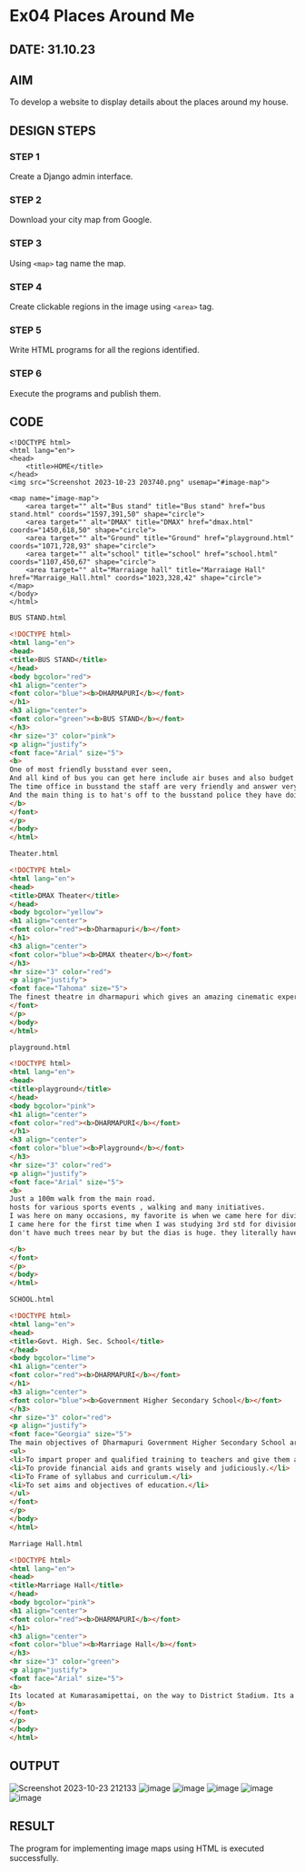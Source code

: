 # Ex04 Places Around Me
## DATE: 31.10.23

## AIM
To develop a website to display details about the places around my house.

## DESIGN STEPS

### STEP 1
Create a Django admin interface.

### STEP 2
Download your city map from Google.

### STEP 3
Using ```<map>``` tag name the map.

### STEP 4
Create clickable regions in the image using ```<area>``` tag.

### STEP 5
Write HTML programs for all the regions identified.

### STEP 6
Execute the programs and publish them.

## CODE
```
<!DOCTYPE html>
<html lang="en">
<head>
    <title>HOME</title>
</head>
<img src="Screenshot 2023-10-23 203740.png" usemap="#image-map">

<map name="image-map">
    <area target="" alt="Bus stand" title="Bus stand" href="bus stand.html" coords="1597,391,50" shape="circle">
    <area target="" alt="DMAX" title="DMAX" href="dmax.html" coords="1450,618,50" shape="circle">
    <area target="" alt="Ground" title="Ground" href="playground.html" coords="1071,728,93" shape="circle">
    <area target="" alt="school" title="school" href="school.html" coords="1107,450,67" shape="circle">
    <area target="" alt="Marraiage hall" title="Marraiage Hall" href="Marraige_Hall.html" coords="1023,328,42" shape="circle">
</map>
</body>
</html>
```
```html
BUS STAND.html

<!DOCTYPE html>
<html lang="en">
<head>
<title>BUS STAND</title>
</head>
<body bgcolor="red">
<h1 align="center">
<font color="blue"><b>DHARMAPURI</b></font>
</h1>
<h3 align="center">
<font color="green"><b>BUS STAND</b></font>
</h3>
<hr size="3" color="pink">
<p align="justify">
<font face="Arial" size="5">
<b>
One of most friendly busstand ever seen,
And all kind of bus you can get here include air buses and also budget friendly buses also.
The time office in busstand the staff are very friendly and answer very gently to the passenger.
And the main thing is to hat's off to the busstand police they have doing there duty well✨.There are a lot of buses from Krishnagiri and Hogenakal. We used the stand for coimbatore and Hogenakal. It had good connectivity. It's generally crowded and theft is normal so be careful.. there is washroom at the end. Small eateries are good. The guy opposite to entrance sell chips and it's good
</b>
</font>
</p>
</body>
</html>
```
```html
Theater.html

<!DOCTYPE html>
<html lang="en">
<head>
<title>DMAX Theater</title>
</head>
<body bgcolor="yellow">
<h1 align="center">
<font color="red"><b>Dharmapuri</b></font>
</h1>
<h3 align="center">
<font color="blue"><b>DMAX theater</b></font>
</h3>
<hr size="3" color="red">
<p align="justify">
<font face="Tahoma" size="5">
The finest theatre in dharmapuri which gives an amazing cinematic experience. The seats are good with a good amount of leg room. Nice ambience,good snacks and drinks and impeccably clean. When it comes to pricing, the highest priced theatre in town. But yeah! The experience justifies the cost.One&only Muliplex in DPI,Comfortable seats,Neat and clean. Executives are so humble Excellent picture and sound quality,Screen (1) & (2) is the biggest screen with 4k Dolby Atmos audio 🔊.Screen (3,4&5) are small screen with 2k 7.1 audio 🔊.Snacks is little bit costly but it's okay to spend in a good place. …
</font>
</p>
</body>
</html>
```
```html
playground.html

<!DOCTYPE html>
<html lang="en">
<head>
<title>playground</title>
</head>
<body bgcolor="pink">
<h1 align="center">
<font color="red"><b>DHARMAPURI</b></font>
</h1>
<h3 align="center">
<font color="blue"><b>Playground</b></font>
</h3>
<hr size="3" color="red">
<p align="justify">
<font face="Arial" size="5">
<b>
Just a 100m walk from the main road.
hosts for various sports events , walking and many initiatives.
I was here on many occasions, my favorite is when we came here for divisional throwball event and we defeated krishnagiri team in final.
I came here for the first time when I was studying 3rd std for divisional athletics.
don't have much trees near by but the dias is huge. they literally have everything near by. the renovated basket ball courts and shuttle courts are it's pros.lot of eatery shops outside as well.do exercise everyday

</b>
</font>
</p>
</body>
</html>
```
```html
SCHOOL.html

<!DOCTYPE html>
<html lang="en">
<head>
<title>Govt. High. Sec. School</title>
</head>
<body bgcolor="lime">
<h1 align="center">
<font color="red"><b>DHARMAPURI</b></font>
</h1>
<h3 align="center">
<font color="blue"><b>Government Higher Secondary School</b></font>
</h3>
<hr size="3" color="red">
<p align="justify">
<font face="Georgia" size="5">
The main objectives of Dharmapuri Government Higher Secondary School are 
<ul>
<li>To impart proper and qualified training to teachers and give them an attractive salary and incentives so that they are not tempted to quit and look elsewhere for jobs.</li>
<li>To provide financial aids and grants wisely and judiciously.</li>
<li>To Frame of syllabus and curriculum.</li>
<li>To set aims and objectives of education.</li>
</ul>
</font>
</p>
</body>
</html>
```
```html
Marriage Hall.html

<!DOCTYPE html>
<html lang="en">
<head>
<title>Marriage Hall</title>
</head>
<body bgcolor="pink">
<h1 align="center">
<font color="red"><b>DHARMAPURI</b></font>
</h1>
<h3 align="center">
<font color="blue"><b>Marriage Hall</b></font>
</h3>
<hr size="3" color="green">
<p align="justify">
<font face="Arial" size="5">
<b>
Its located at Kumarasamipettai, on the way to District Stadium. Its a decent marriage hall and can hold a capacity of 500 to 750, with the dining hall at the ground floor.A good place to celebrate wedding ceremonies and functions with lots of friends and families get-together.It is an ideal venue for weddings, engagements, house calls, etc. All kinds of facilities are included. The road is conveniently located.A wedding anniversary is the celebration of love, trust, partnership, tolerance, and tenacity.
</b>
</font>
</p>
</body>
</html>
```

## OUTPUT
![Screenshot 2023-10-23 212133](https://github.com/jaisurya143/NearMe/assets/121999338/ede6d205-786b-4ae8-b10d-36cffb4f9e90)
![image](https://github.com/jaisurya143/NearMe/assets/121999338/a9309bfa-feec-4f62-b7fa-4a4de55f96b1)
![image](https://github.com/jaisurya143/NearMe/assets/121999338/fddfa61c-394a-452a-bc52-a7ba97b74b81)
![image](https://github.com/jaisurya143/NearMe/assets/121999338/41062312-b371-4e5d-b2cf-7a304c2daf05)
![image](https://github.com/jaisurya143/NearMe/assets/121999338/c0832e58-138c-4507-89b3-650497747a9b)
![image](https://github.com/jaisurya143/NearMe/assets/121999338/95b2b802-3a86-4c2a-a23a-b6f42a7241c9)









## RESULT
The program for implementing image maps using HTML is executed successfully.

